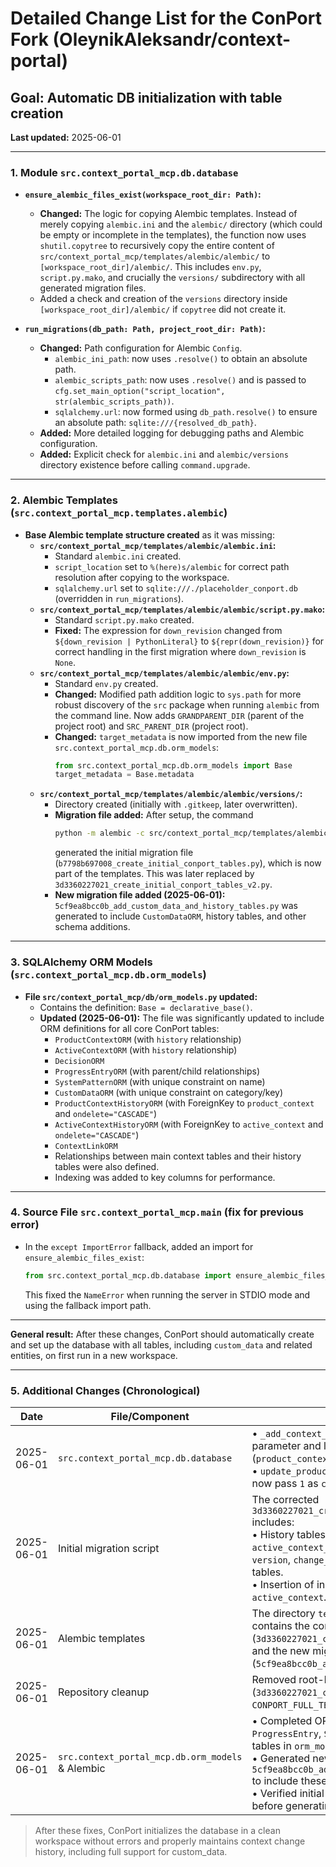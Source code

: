 # Detailed Change List for the ConPort Fork (OleynikAleksandr/context-portal)

## Goal: Automatic DB initialization with table creation

**Last updated:** 2025-06-01

---

### 1. Module `src.context_portal_mcp.db.database`

* **`ensure_alembic_files_exist(workspace_root_dir: Path)`:**
  * **Changed:** The logic for copying Alembic templates. Instead of merely copying `alembic.ini` and the `alembic/` directory (which could be empty or incomplete in the templates), the function now uses `shutil.copytree` to recursively copy the entire content of `src/context_portal_mcp/templates/alembic/alembic/` to `[workspace_root_dir]/alembic/`. This includes `env.py`, `script.py.mako`, and crucially the `versions/` subdirectory with all generated migration files.
  * Added a check and creation of the `versions` directory inside `[workspace_root_dir]/alembic/` if `copytree` did not create it.

* **`run_migrations(db_path: Path, project_root_dir: Path)`:**
  * **Changed:** Path configuration for Alembic `Config`.
    * `alembic_ini_path`: now uses `.resolve()` to obtain an absolute path.
    * `alembic_scripts_path`: now uses `.resolve()` and is passed to `cfg.set_main_option("script_location", str(alembic_scripts_path))`.
    * `sqlalchemy.url`: now formed using `db_path.resolve()` to ensure an absolute path: `sqlite:///{resolved_db_path}`.
  * **Added:** More detailed logging for debugging paths and Alembic configuration.
  * **Added:** Explicit check for `alembic.ini` and `alembic/versions` directory existence before calling `command.upgrade`.

---

### 2. Alembic Templates (`src.context_portal_mcp.templates.alembic`)

* **Base Alembic template structure created** as it was missing:
  * **`src/context_portal_mcp/templates/alembic/alembic.ini`:**
    * Standard `alembic.ini` created.
    * `script_location` set to `%(here)s/alembic` for correct path resolution after copying to the workspace.
    * `sqlalchemy.url` set to `sqlite:///./placeholder_conport.db` (overridden in `run_migrations`).
  * **`src/context_portal_mcp/templates/alembic/alembic/script.py.mako`:**
    * Standard `script.py.mako` created.
    * **Fixed:** The expression for `down_revision` changed from `${down_revision | PythonLiteral}` to `${repr(down_revision)}` for correct handling in the first migration where `down_revision` is `None`.
  * **`src/context_portal_mcp/templates/alembic/alembic/env.py`:**
    * Standard `env.py` created.
    * **Changed:** Modified path addition logic to `sys.path` for more robust discovery of the `src` package when running `alembic` from the command line. Now adds `GRANDPARENT_DIR` (parent of the project root) and `SRC_PARENT_DIR` (project root).
    * **Changed:** `target_metadata` is now imported from the new file `src.context_portal_mcp.db.orm_models`:
      ```python
      from src.context_portal_mcp.db.orm_models import Base
      target_metadata = Base.metadata
      ```
  * **`src/context_portal_mcp/templates/alembic/alembic/versions/`:**
    * Directory created (initially with `.gitkeep`, later overwritten).
    * **Migration file added:** After setup, the command
      ```bash
      python -m alembic -c src/context_portal_mcp/templates/alembic/alembic.ini revision -m "create_initial_conport_tables" --autogenerate
      ```
      generated the initial migration file (`b7798b697008_create_initial_conport_tables.py`), which is now part of the templates. This was later replaced by `3d3360227021_create_initial_conport_tables_v2.py`.
    * **New migration file added (2025-06-01):** `5cf9ea8bcc0b_add_custom_data_and_history_tables.py` was generated to include `CustomDataORM`, history tables, and other schema additions.

---

### 3. SQLAlchemy ORM Models (`src.context_portal_mcp.db.orm_models`)

* **File `src/context_portal_mcp/db/orm_models.py` updated:**
  * Contains the definition: `Base = declarative_base()`.
  * **Updated (2025-06-01):** The file was significantly updated to include ORM definitions for all core ConPort tables:
    * `ProductContextORM` (with `history` relationship)
    * `ActiveContextORM` (with `history` relationship)
    * `DecisionORM`
    * `ProgressEntryORM` (with parent/child relationships)
    * `SystemPatternORM` (with unique constraint on name)
    * `CustomDataORM` (with unique constraint on category/key)
    * `ProductContextHistoryORM` (with ForeignKey to `product_context` and `ondelete="CASCADE"`)
    * `ActiveContextHistoryORM` (with ForeignKey to `active_context` and `ondelete="CASCADE"`)
    * `ContextLinkORM`
    * Relationships between main context tables and their history tables were also defined.
    * Indexing was added to key columns for performance.

---

### 4. Source File `src.context_portal_mcp.main` (fix for previous error)

* In the `except ImportError` fallback, added an import for `ensure_alembic_files_exist`:
  ```python
  from src.context_portal_mcp.db.database import ensure_alembic_files_exist
  ```
  This fixed the `NameError` when running the server in STDIO mode and using the fallback import path.

---

**General result:**
After these changes, ConPort should automatically create and set up the database with all tables, including `custom_data` and related entities, on first run in a new workspace.

---

### 5. Additional Changes (Chronological)

| Date       | File/Component                          | Change |
|------------|------------------------------------------|--------|
| 2025-06-01 | `src.context_portal_mcp.db.database`     | • `_add_context_history_entry` — added **`context_id`** parameter and logic for column selection (`product_context_id` / `active_context_id`).<br>• `update_product_context` and `update_active_context` now pass `1` as `context_id`. |
| 2025-06-01 | Initial migration script                 | The corrected `3d3360227021_create_initial_conport_tables_v2.py` includes:<br>• History tables `product_context_history`, `active_context_history` with columns `timestamp`, `version`, `change_source`, and references to the main tables.<br>• Insertion of initial rows into `product_context` and `active_context`. Verified as current. |
| 2025-06-01 | Alembic templates                        | The directory `templates/alembic/alembic/versions/` contains the correct initial migration file (`3d3360227021_create_initial_conport_tables_v2.py`) and the new migration for additional tables (`5cf9ea8bcc0b_add_custom_data_and_history_tables.py`). |
| 2025-06-01 | Repository cleanup                       | Removed root-level duplicate files (`3d3360227021_create_initial_conport_tables_v2.py`, `CONPORT_FULL_TEST_REPORT.md`). Commit `b15e58b`. |
| 2025-06-01 | `src.context_portal_mcp.db.orm_models` & Alembic | • Completed ORM definitions for `CustomData`, `ProgressEntry`, `SystemPattern`, `ContextLink`, and history tables in `orm_models.py`.<br>• Generated new Alembic migration `5cf9ea8bcc0b_add_custom_data_and_history_tables.py` to include these tables and necessary schema updates.<br>• Verified initial migration `3d3360227021_...` is current before generating new one. |

> After these fixes, ConPort initializes the database in a clean workspace without errors and properly maintains context change history, including full support for custom_data.
